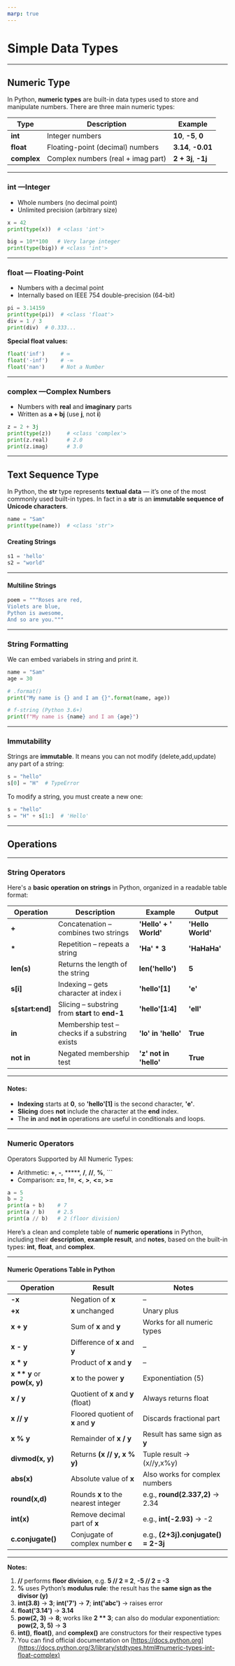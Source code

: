 ```yaml
---
marp: true
---
```


# Simple Data Types

---

## Numeric Type

In Python, **numeric types** are built-in data types used to store and manipulate numbers. There are three main numeric types:

| Type      | Description                        | Example         |
| --------- | ---------------------------------- | --------------- |
| **int**     | Integer numbers                    | **10**, **-5**, **0** |
| **float**   | Floating-point (decimal) numbers   | **3.14**, **-0.01** |
| **complex** | Complex numbers (real + imag part) | **2 + 3j**, **-1j** |

---

### **int** —Integer

* Whole numbers (no decimal point)
* Unlimited precision (arbitrary size)

```python
x = 42
print(type(x))  # <class 'int'>

big = 10**100   # Very large integer
print(type(big)) # <class 'int'>
```

---

### **float** — Floating-Point

* Numbers with a decimal point
* Internally based on IEEE 754 double-precision (64-bit)

```python
pi = 3.14159
print(type(pi))  # <class 'float'>
div = 1 / 3      
print(div)  # 0.333...
```

**Special float values:**

```python
float('inf')     # ∞
float('-inf')    # -∞
float('nan')     # Not a Number
```

---

### **complex** —Complex Numbers

* Numbers with **real** and **imaginary** parts
* Written as **a + bj** (use **j**, not **i**)

```python
z = 2 + 3j
print(type(z))     # <class 'complex'>
print(z.real)      # 2.0
print(z.imag)      # 3.0
```

---

## Text Sequence Type

In Python, the **str** type represents **textual data** — it’s one of the most commonly used built-in types. In fact in a **str** is an **immutable sequence of Unicode characters**.

```python
name = "Sam"
print(type(name))  # <class 'str'>
```

#### Creating Strings

```python
s1 = 'hello'
s2 = "world"
```

---

#### Multiline Strings

```python
poem = """Roses are red,
Violets are blue,
Python is awesome,
And so are you."""
```

---

### String Formatting

We can embed variabels in string and print it.

```python
name = "Sam"
age = 30

# .format()
print("My name is {} and I am {}".format(name, age))

# f-string (Python 3.6+)
print(f"My name is {name} and I am {age}")

```

---

### Immutability

Strings are **immutable**. It means you can not modify (delete,add,update) any part of a string:

```python
s = "hello"
s[0] = "H"  # TypeError
```

To modify a string, you must create a new one:

```python
s = "hello"
s = "H" + s[1:]  # 'Hello'
```

---

## Operations

---

### String Operators

Here's a **basic operation on strings** in Python, organized in a readable table format:


| **Operation**    | **Description**                                | **Example**            | **Output**      |
| ---------------- | ---------------------------------------------- | ---------------------- | --------------- |
| **+**            | Concatenation – combines two strings           | **'Hello' + ' World'** | **'Hello World'** |
| **\***           | Repetition – repeats a string                  | **'Ha' * 3**           | **'HaHaHa'**      |
| **len(s)**       | Returns the length of the string               | **len('hello')**       | **5**             |
| **s[i]**         | Indexing – gets character at index i           | **'hello'[1]**         | **'e'**           |
| **s[start:end]** | Slicing – substring from **start** to **end-1**    | **'hello'[1:4]**       | **'ell'**         |
| **in**           | Membership test – checks if a substring exists | **'lo' in 'hello'**     | **True**          |
| **not in**       | Negated membership test                        | **'z' not in 'hello'** | **True**          |

---

#### Notes:

* **Indexing** starts at **0**, so **'hello'[1]** is the second character, **'e'**.
* **Slicing** does **not** include the character at the **end** index.
* The **in** and **not in** operations are useful in conditionals and loops.

---

### Numeric Operators

Operators Supported by All Numeric Types:

* Arithmetic: **+**, **-**, *****, **/**, **//**, **%**, ```
* Comparison: **==**, **!=**, **<**, **>**, **<=**, **>=**

```python
a = 5
b = 2
print(a + b)    # 7
print(a / b)    # 2.5
print(a // b)   # 2 (floor division)
```

Here’s a clean and complete table of **numeric operations** in Python, including their **description**, **example result**, and **notes**, based on the built-in types: **int**, **float**, and **complex**.

---

#### **Numeric Operations Table in Python**


| **Operation**     | **Result**                               | **Notes**                            |
| ----------------- | ---------------------------------------- | ------------------------------------ |
| **-x**              | Negation of **x**                          | –                                    |
| **+x**              | **x** unchanged                            | Unary plus                           |
| **x + y**           | Sum of **x** and **y**                       | Works for all numeric types          |
| **x - y**           | Difference of **x** and **y**                | –                                    |
| **x * y**           | Product of **x** and **y**                   | –                                    |
| **x \*\* y** or **pow(x, y)**     | **x** to the power **y**           | Exponentiation (5)                   |
| **x / y**           | Quotient of **x** and **y** (float)          | Always returns float                 |
| **x // y**          | Floored quotient of **x** and **y**          | Discards fractional part             |
| **x % y**           | Remainder of **x / y**                     | Result has same sign as **y**          |
| **divmod(x, y)**    | Returns **(x // y, x % y)**                | Tuple result -> (x//y,x%y)           |
| **abs(x)**          | Absolute value of **x**                    | Also works for complex numbers       |
| **round(x,d)**      | Rounds **x** to the nearest integer        | e.g., **round(2.337,2)** -> 2.34        |
| **int(x)**          | Remove decimal part of **x**               | e.g., **int(-2.93)** -> -2        |
| **c.conjugate()**   | Conjugate of complex number **c**          | e.g., **(2+3j).conjugate() = 2-3j**    |

---

**Notes:**

1. **//** performs **floor division**, e.g. **5 // 2 = 2**, **-5 // 2 = -3**
2. **%** uses Python’s **modulus rule**: the result has the **same sign as the divisor (**y**)**
3. **int(3.8)** → **3**; **int('7')** → **7**; **int('abc')** → raises error
4. **float('3.14')** → **3.14**
5. **pow(2, 3)** → **8**; works like **2 ** 3**; can also do modular exponentiation: **pow(2, 3, 5)** → **3**
6. **int()**, **float()**, and **complex()** are constructors for their respective types
7. You can find official documentation on [https://docs.python.org](https://docs.python.org/3/library/stdtypes.html#numeric-types-int-float-complex)
